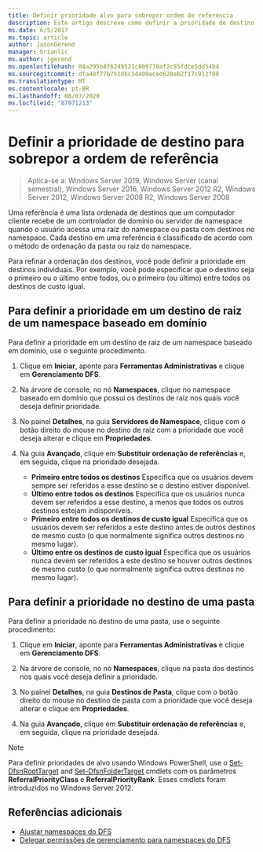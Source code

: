 ```yaml
---
title: Definir prioridade alvo para sobrepor ordem de referência
description: Este artigo descreve como definir a prioridade de destino para substituir a ordenação de referência
ms.date: 6/5/2017
ms.topic: article
author: JasonGerend
manager: brianlic
ms.author: jgerend
ms.openlocfilehash: 04a295b8f6249521c809770af2c85fdce5dd54b4
ms.sourcegitcommit: dfa48f77b751dbc34409aced628eb2f17c912f08
ms.translationtype: MT
ms.contentlocale: pt-BR
ms.lasthandoff: 08/07/2020
ms.locfileid: "87971213"
---
```

# <a name="set-target-priority-to-override-referral-ordering"></a>Definir a prioridade de destino para sobrepor a ordem de referência

> Aplica-se a: Windows Server 2019, Windows Server (canal semestral), Windows Server 2016, Windows Server 2012 R2, Windows Server 2012, Windows Server 2008 R2, Windows Server 2008

Uma referência é uma lista ordenada de destinos que um computador cliente recebe de um controlador de domínio ou servidor de namespace quando o usuário acessa uma raiz do namespace ou pasta com destinos no namespace. Cada destino em uma referência é classificado de acordo com o método de ordenação da pasta ou raiz do namespace.

Para refinar a ordenação dos destinos, você pode definir a prioridade em destinos individuais. Por exemplo, você pode especificar que o destino seja o primeiro ou o último entre todos, ou o primeiro (ou último) entre todos os destinos de custo igual.

## <a name="to-set-target-priority-on-a-root-target-for-a-domain-based-namespace"></a>Para definir a prioridade em um destino de raiz de um namespace baseado em domínio

Para definir a prioridade em um destino de raiz de um namespace baseado em domínio, use o seguinte procedimento.

1.  Clique em **Iniciar**, aponte para **Ferramentas Administrativas** e clique em **Gerenciamento DFS**.

2.  Na árvore de console, no nó **Namespaces**, clique no namespace baseado em domínio que possui os destinos de raiz nos quais você deseja definir prioridade.

3.  No painel **Detalhes**, na guia **Servidores de Namespace**, clique com o botão direito do mouse no destino de raiz com a prioridade que você deseja alterar e clique em **Propriedades**.

4.  Na guia **Avançado**, clique em **Substituir ordenação de referências** e, em seguida, clique na prioridade desejada.

    -   **Primeiro entre todos os destinos**  Especifica que os usuários devem sempre ser referidos a esse destino se o destino estiver disponível.
    -   **Último entre todos os destinos** Especifica que os usuários nunca devem ser referidos a esse destino, a menos que todos os outros destinos estejam indisponíveis.
    -   **Primeiro entre todos os destinos de custo igual**  Especifica que os usuários devem ser referidos a este destino antes de outros destinos de mesmo custo (o que normalmente significa outros destinos no mesmo lugar).
    -   **Último entre os destinos de custo igual**  Especifica que os usuários nunca devem ser referidos a este destino se houver outros destinos de mesmo custo (o que normalmente significa outros destinos no mesmo lugar).

## <a name="to-set-target-priority-on-a-folder-target"></a>Para definir a prioridade no destino de uma pasta

Para definir a prioridade no destino de uma pasta, use o seguinte procedimento:

1.  Clique em **Iniciar**, aponte para **Ferramentas Administrativas** e clique em **Gerenciamento DFS**.

2.  Na árvore de console, no nó **Namespaces**, clique na pasta dos destinos nos quais você deseja definir a prioridade.

3.  No painel **Detalhes**, na guia **Destinos de Pasta**, clique com o botão direito do mouse no destino de pasta com a prioridade que você deseja alterar e clique em **Propriedades**.

4.  Na guia **Avançado**, clique em **Substituir ordenação de referências** e, em seguida, clique na prioridade desejada.

> [!NOTE]
> Para definir prioridades de alvo usando Windows PowerShell, use o [Set-DfsnRootTarget](/powershell/module/dfsr/update-dfsrconfigurationfromad?view=win10-ps) and [Set-DfsnFolderTarget](/powershell/module/dfsr/update-dfsrconfigurationfromad?view=win10-ps) cmdlets com os parâmetros **ReferralPriorityClass** e **ReferralPriorityRank**. Esses cmdlets foram introduzidos no Windows Server 2012.

## <a name="additional-references"></a>Referências adicionais

-   [Ajustar namespaces do DFS](tuning-dfs-namespaces.md)
-   [Delegar permissões de gerenciamento para namespaces do DFS](delegate-management-permissions-for-dfs-namespaces.md)
